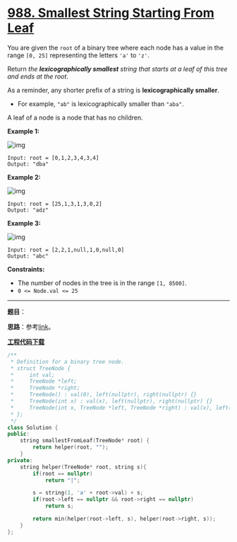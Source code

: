 # [988. Smallest String Starting From Leaf](https://leetcode.com/problems/smallest-string-starting-from-leaf/)

You are given the `root` of a binary tree where each node has a value in the range `[0, 25]` representing the letters `'a'` to `'z'`.

Return *the **lexicographically smallest** string that starts at a leaf of this tree and ends at the root*.

As a reminder, any shorter prefix of a string is **lexicographically smaller**.

- For example, `"ab"` is lexicographically smaller than `"aba"`.

A leaf of a node is a node that has no children.

**Example 1:**

![img](https://assets.leetcode.com/uploads/2019/01/30/tree1.png)

```
Input: root = [0,1,2,3,4,3,4]
Output: "dba"
```

**Example 2:**

![img](https://assets.leetcode.com/uploads/2019/01/30/tree2.png)

```
Input: root = [25,1,3,1,3,0,2]
Output: "adz"
```

**Example 3:**

![img](https://assets.leetcode.com/uploads/2019/02/01/tree3.png)

```
Input: root = [2,2,1,null,1,0,null,0]
Output: "abc"
```

**Constraints:**

- The number of nodes in the tree is in the range `[1, 8500]`.
- `0 <= Node.val <= 25`

-----

**题目**：

**思路**：参考[link](https://leetcode.com/problems/smallest-string-starting-from-leaf/discuss/231102/C++-3-lines)。

[**工程代码下载**](https://github.com/shenkh/leetcode)

```cpp
/**
 * Definition for a binary tree node.
 * struct TreeNode {
 *     int val;
 *     TreeNode *left;
 *     TreeNode *right;
 *     TreeNode() : val(0), left(nullptr), right(nullptr) {}
 *     TreeNode(int x) : val(x), left(nullptr), right(nullptr) {}
 *     TreeNode(int x, TreeNode *left, TreeNode *right) : val(x), left(left), right(right) {}
 * };
 */
class Solution {
public:
    string smallestFromLeaf(TreeNode* root) {
        return helper(root, "");
    }
private:
    string helper(TreeNode* root, string s){
        if(root == nullptr)
            return "|";

        s = string(1, 'a' + root->val) + s;
        if(root->left == nullptr && root->right == nullptr)
            return s;

        return min(helper(root->left, s), helper(root->right, s));
    }
};
```
